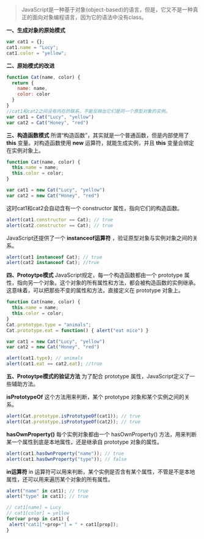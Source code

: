 > JavaScript是一种基于对象(object-based)的语言，但是，它又不是一种真正的面向对象编程语言，因为它的语法中没有class。

**一、生成对象的原始模式**
```js
var cat1 = {};
cat1.name = "Lucy";
cat1.color = "yellow";
```

**二、原始模式的改进**
```js
function Cat(name, color) {
  return {
    name: name,
    color: color
  }
}
//cat1和cat2之间没有内在的联系，不能反映出它们是同一个原型对象的实例。
var cat1 = Cat("Lucy", "yellow")
var cat2 = Cat("Honey", "red")
```

**三、构造函数模式**
所谓“构造函数”，其实就是一个普通函数，但是内部使用了 **this** 变量。对构造函数使用 **new** 运算符，就能生成实例，并且 **this** 变量会绑定在实例对象上。
```js
function Cat(name, color) {
  this.name = name;
  this.color = color;
}

var cat1 = new Cat("Lucy", "yellow")
var cat2 = new Cat("Honey", "red")
```
这时cat1和cat2会自动含有一个 constructor 属性，指向它们的构造函数。
```js
alert(cat1.constructor == Cat); // true
alert(cat2.constructor == Cat); // true
```
JavaScript还提供了一个 **instanceof运算符** ，验证原型对象与实例对象之间的关系。
```js
alert(cat1 instanceof Cat); // true
alert(cat2 instanceof Cat); //true
```

**四、Protoytpe模式**
JavaScript规定，每一个构造函数都由一个 prototype 属性，指向另一个对象。这个对象的所有属性和方法，都会被构造函数的实例继承。
这意味着，可以把那些不变的属性和方法，直接定义在 prototype 对象上。
```js
function Cat(name, color) {
  this.name = name;
  this.color = color;
}
Cat.prototype.type = "animals";
Cat.prototype.eat = function() { alert("eat mice") }

var cat1 = new Cat("Lucy", "yellow")
var cat2 = new Cat("Honey", "red")

alert(cat1.type); // animals
alert(cat1.eat == cat2.eat); //true
```

**五、Protoytpe模式的验证方法**
为了配合 prototype 属性，JavaScript定义了一些辅助方法。

**isPrototypeOf**
这个方法用来判断，某个 prototype 对象和某个实例之间的关系。
```js
alert(Cat.prototype.isPrototypeOf(cat1)); // true
alert(Cat.prototype.isPrototypeOf(cat2)); // true
```

**hasOwnProperty()**
每个实例对象都由一个 hasOwnProperty() 方法，用来判断某一个属性到底是本地属性，还是继承自 prototype 对象的属性。
```js
alert(cat1.hasOwnProperty("name")); // true
alert(cat1.hasOwnProperty("type")); // false
```

**in运算符**
in 运算符可以用来判断，某个实例是否含有某个属性，不管是不是本地属性，还可以用来遍历某个对象的所有属性。
```js
alert("name" in cat1); // true
alert("type" in cat1); // true

// cat1[name] = Lucy
// cat1[color] = yellow
for(var prop in cat1) {
 alert("cat1["+prop+"] = " + cat1[prop]);
}
```